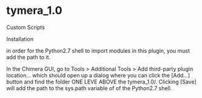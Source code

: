 # tymera_1.0
Custom Scripts

Installation

in order for the Python2.7 shell to import modules in this plugin, you must add the path to it.

In the Chimera GUI, go to Tools > Additional Tools > Add third-party plugin location... which should open up a dialog where you can click the [Add...] button and find the folder ONE LEVE ABOVE the tymera_1.0/.  Clicking [Save] will add the path to the sys.path variable of of the Python2.7 shell.


